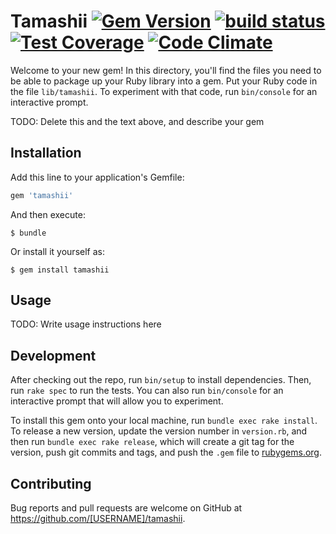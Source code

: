 Tamashii [![Gem Version](https://badge.fury.io/rb/tamashii.svg)](https://badge.fury.io/rb/tamashii) [![build status](https://git.5xruby.tw/5xruby-codeme/tamashii/badges/master/build.svg)](https://github.com/5xRuby/tamashii/commits/master) [![Test Coverage](https://codeclimate.com/github/5xRuby/tamashii/badges/coverage.svg)](https://codeclimate.com/github/5xRuby/tamashii/coverage) [![Code Climate](https://codeclimate.com/github/5xRuby/tamashii/badges/gpa.svg)](https://codeclimate.com/github/5xRuby/tamashii)
===


Welcome to your new gem! In this directory, you'll find the files you need to be able to package up your Ruby library into a gem. Put your Ruby code in the file `lib/tamashii`. To experiment with that code, run `bin/console` for an interactive prompt.

TODO: Delete this and the text above, and describe your gem

## Installation

Add this line to your application's Gemfile:

```ruby
gem 'tamashii'
```

And then execute:

    $ bundle

Or install it yourself as:

    $ gem install tamashii

## Usage

TODO: Write usage instructions here

## Development

After checking out the repo, run `bin/setup` to install dependencies. Then, run `rake spec` to run the tests. You can also run `bin/console` for an interactive prompt that will allow you to experiment.

To install this gem onto your local machine, run `bundle exec rake install`. To release a new version, update the version number in `version.rb`, and then run `bundle exec rake release`, which will create a git tag for the version, push git commits and tags, and push the `.gem` file to [rubygems.org](https://rubygems.org).

## Contributing

Bug reports and pull requests are welcome on GitHub at https://github.com/[USERNAME]/tamashii.

